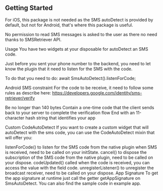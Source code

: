## Getting Started

For iOS, this package is not needed as the SMS autoDetect is provided by default, but not for Android, that's where this package is useful.

No permission to read SMS messages is asked to the user as there no need thanks to SMSRetriever API.

Usage
You have two widgets at your disposable for autoDetect an SMS code.

Just before you sent your phone number to the backend, you need to let know the plugin that it need to listen for the SMS with the code.

To do that you need to do:
await SmsAutoDetect().listenForCode;

Android SMS constraint
For the code to be receive, it need to follow some rules as describe here: https://developers.google.com/identity/sms-retriever/verify

Be no longer than 140 bytes
Contain a one-time code that the client sends back to your server to complete the verification flow
End with an 11-character hash string that identifies your app

Custom CodeAutoDetect
If you want to create a custom widget that will autoDetect with the sms code, you can use the CodeAutoDetect mixin that will offer you:

listenForCode() to listen for the SMS code from the native plugin when SMS is received, need to be called on your initState.
cancel() to dispose the subscription of the SMS code from the native plugin, need to be called on your dispose.
codeUpdated() called when the code is received, you can access the value with the field code.
unregisterListener() to unregister the broadcast receiver, need to be called on your dispose.
App Signature 
To get the app signature at runtime just call the getter getAppSignature on SmsAutoDetect. You can also find the sample code in example app.

